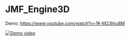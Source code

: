 # JMF_Engine3D

Demo: https://www.youtube.com/watch?v=1K-M23htu8M

[![Demo video](https://img.youtube.com/vi/1K-M23htu8M/0.jpg)](https://www.youtube.com/watch?v=1K-M23htu8M)
